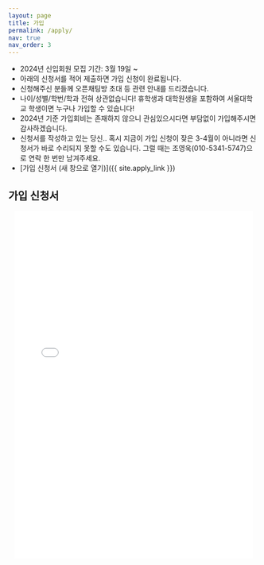 ```yaml
---
layout: page
title: 가입
permalink: /apply/
nav: true
nav_order: 3
---
```


- 2024년 신입회원 모집 기간: 3월 19일 ~
- 아래의 신청서를 적어 제출하면 가입 신청이 완료됩니다.
- 신청해주신 분들께 오픈채팅방 초대 등 관련 안내를 드리겠습니다.
- 나이/성별/학번/학과 전혀 상관없습니다! 휴학생과 대학원생을 포함하여 서울대학교 학생이면 누구나 가입할 수 있습니다!
- 2024년 기준 가입회비는 존재하지 않으니 관심있으시다면 부담없이 가입해주시면 감사하겠습니다.
- 신청서를 작성하고 있는 당신.. 혹시 지금이 가입 신청이 잦은 3-4월이 아니라면 신청서가 바로 수리되지 못할 수도 있습니다. 그럴 때는 조영욱(010-5341-5747)으로 연락 한 번만 남겨주세요.
- [가입 신청서 (새 창으로 열기)]({{ site.apply_link }})

## 가입 신청서
<iframe src="{{ site.apply_link }}" style="width: 95%; height: 700px; margin: 10px auto; border: 0; display: block;"></iframe>
